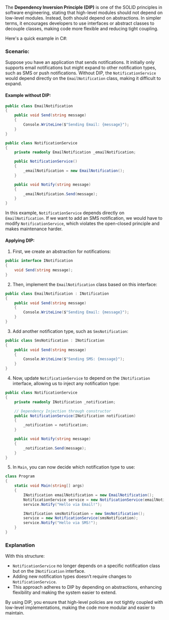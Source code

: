 The **Dependency Inversion Principle (DIP)** is one of the SOLID principles in software engineering, stating that high-level modules should not depend on low-level modules. Instead, both should depend on abstractions. In simpler terms, it encourages developers to use interfaces or abstract classes to decouple classes, making code more flexible and reducing tight coupling.

Here's a quick example in C#:

### Scenario:
Suppose you have an application that sends notifications. It initially only supports email notifications but might expand to other notification types, such as SMS or push notifications. Without DIP, the `NotificationService` would depend directly on the `EmailNotification` class, making it difficult to expand.

#### Example without DIP:

```csharp
public class EmailNotification
{
    public void Send(string message)
    {
        Console.WriteLine($"Sending Email: {message}");
    }
}

public class NotificationService
{
    private readonly EmailNotification _emailNotification;

    public NotificationService()
    {
        _emailNotification = new EmailNotification();
    }

    public void Notify(string message)
    {
        _emailNotification.Send(message);
    }
}
```

In this example, `NotificationService` depends directly on `EmailNotification`. If we want to add an SMS notification, we would have to modify `NotificationService`, which violates the open-closed principle and makes maintenance harder.

#### Applying DIP:

1. First, we create an abstraction for notifications:

```csharp
public interface INotification
{
    void Send(string message);
}
```

2. Then, implement the `EmailNotification` class based on this interface:

```csharp
public class EmailNotification : INotification
{
    public void Send(string message)
    {
        Console.WriteLine($"Sending Email: {message}");
    }
}
```

3. Add another notification type, such as `SmsNotification`:

```csharp
public class SmsNotification : INotification
{
    public void Send(string message)
    {
        Console.WriteLine($"Sending SMS: {message}");
    }
}
```

4. Now, update `NotificationService` to depend on the `INotification` interface, allowing us to inject any notification type:

```csharp
public class NotificationService
{
    private readonly INotification _notification;

    // Dependency Injection through constructor
    public NotificationService(INotification notification)
    {
        _notification = notification;
    }

    public void Notify(string message)
    {
        _notification.Send(message);
    }
}
```

5. In `Main`, you can now decide which notification type to use:

```csharp
class Program
{
    static void Main(string[] args)
    {
        INotification emailNotification = new EmailNotification();
        NotificationService service = new NotificationService(emailNotification);
        service.Notify("Hello via Email!");

        INotification smsNotification = new SmsNotification();
        service = new NotificationService(smsNotification);
        service.Notify("Hello via SMS!");
    }
}
```

### Explanation
With this structure:
- `NotificationService` no longer depends on a specific notification class but on the `INotification` interface.
- Adding new notification types doesn’t require changes to `NotificationService`.
- This approach adheres to DIP by depending on abstractions, enhancing flexibility and making the system easier to extend.

By using DIP, you ensure that high-level policies are not tightly coupled with low-level implementations, making the code more modular and easier to maintain.